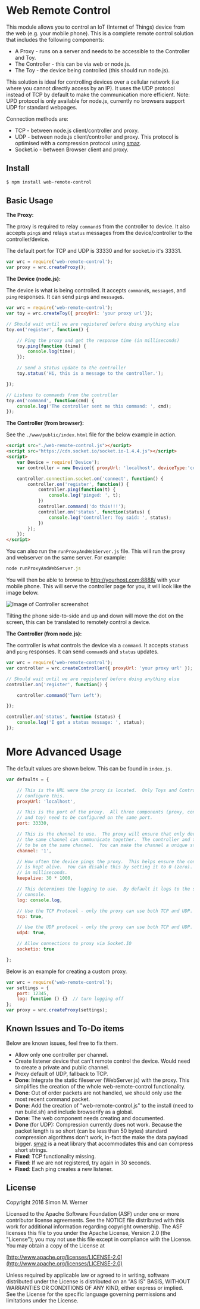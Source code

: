 # Web Remote Control
This module allows you to control an IoT (Internet of Things) device from the web (e.g. your mobile phone).  This is a complete remote control solution that includes the following components:
- A Proxy - runs on a server and needs to be accessible to the Controller and Toy.
- The Controller - this can be via web or node.js.
- The Toy - the device being controlled (this should run node.js).

This solution is ideal for controlling devices over a cellular network (i.e where you cannot directly access by an IP).  It uses the UDP protocol instead of TCP by default to make the communication more efficient.  Note: UPD protocol is only available for node.js, currently no browsers support UDP for standard webpages.

Connection methods are:
- TCP - between node.js client/controller and proxy.
- UDP - between node.js client/controller and proxy. This protocol is optimised with a compression protocol using [smaz](https://www.npmjs.com/package/smaz).
- Socket.io - between Browser client and proxy.

## Install

```bash
$ npm install web-remote-control
```

## Basic Usage
**The Proxy:**

The proxy is required to relay `command`s from the controller to device. It also accepts `ping`s and relays `status` messages from the device/controller to the controller/device.

The default port for TCP and UDP is 33330 and for socket.io it's 33331.

```JavaScript
var wrc = require('web-remote-control');
var proxy = wrc.createProxy();
```

**The Device (node.js):**

The device is what is being controlled.  It accepts `command`s, `message`s, and `ping` responses.  It can send `ping`s and `message`s.

```JavaScript
var wrc = require('web-remote-control');
var toy = wrc.createToy({ proxyUrl: 'your proxy url'});

// Should wait until we are registered before doing anything else
toy.on('register', function() {

    // Ping the proxy and get the response time (in milliseconds)
    toy.ping(function (time) {
        console.log(time);
    });

    // Send a status update to the controller
    toy.status('Hi, this is a message to the controller.');

});

// Listens to commands from the controller
toy.on('command', function(cmd) {
    console.log('The controller sent me this command: ', cmd);
});
```


**The Controller (from browser):**

See the `./www/public/index.html` file for the below example in action.

```html
<script src="./web-remote-control.js"></script>
<script src="https://cdn.socket.io/socket.io-1.4.4.js"></script>
<script>
    var Device = require('Device');
    var controller = new Device({ proxyUrl: 'localhost', deviceType:'controller' }, require('WebClientConnection'));

    controller.connection.socket.on('connect', function() {
        controller.on('register', function() {
            controller.ping(function(t) {
                console.log('pinged: ', t);
            })
            controller.command('do this!!!');
            controller.on('status', function(status) {
                console.log('Controller: Toy said: ', status);
            })
        });
    });
</script>
```

You can also run the `runProxyAndWebServer.js` file.  This will run the proxy and webserver on the same server. For example:

```JavaScript
node runProxyAndWebServer.js
```

You will then be able to browse to http://yourhost.com:8888/ with your mobile phone. This will serve the controller page for you, it will look like the image below.

![Image of Controller screenshot](https://github.com/psiphi75/web-remote-control/tree/master/res/rc-screenshot.png)

Tilting the phone side-to-side and up and down will move the dot on the screen, this can be translated to remotely control a device.

**The Controller (from node.js):**

The controller is what controls the device via a `command`.  It accepts `status`s and `ping` responses.  It can send `command`s and `status` updates.

```JavaScript
var wrc = require('web-remote-control');
var controller = wrc.createController({ proxyUrl: 'your proxy url' });

// Should wait until we are registered before doing anything else
controller.on('register', function() {

    controller.command('Turn Left');

});

controller.on('status', function (status) {
    console.log('I got a status message: ', status);
});
```

# More Advanced Usage

The default values are shown below.  This can be found in `index.js`.

```JavaScript
var defaults = {

    // This is the URL were the proxy is located.  Only Toys and Controllers can
    // configure this.
    proxyUrl: 'localhost',

    // This is the port of the proxy.  All three components (proxy, controller,
    // and toy) need to be configured on the same port.
    port: 33330,

    // This is the channel to use.  The proxy will ensure that only devices on
    // the same channel can communicate together.  The controller and toy need
    // to be on the same channel.  You can make the channel a unique string.
    channel: '1',

    // How often the device pings the proxy.  This helps ensure the connection
    // is kept alive.  You can disable this by setting it to 0 (zero). Time is
    // in milliseconds.
    keepalive: 30 * 1000,

    // This determines the logging to use.  By default it logs to the standard
    // console.
    log: console.log,

    // Use the TCP Protocol - only the proxy can use both TCP and UDP.
    tcp: true,

    // Use the UDP protocol - only the proxy can use both TCP and UDP.
    udp4: true,

    // Allow connections to proxy via Socket.IO
    socketio: true

};
```

Below is an example for creating a custom proxy.

```javascript
var wrc = require('web-remote-control');
var settings = {
    port: 12345,
    log: function () {}  // turn logging off
};
var proxy = wrc.createProxy(settings);
```

## Known Issues and To-Do items

Below are known issues, feel free to fix them.
- Allow only one controller per channel.
- Create listener device that can't remote control the device.  Would need to create a private and public channel.
- Proxy default of UDP, fallback to TCP.
- **Done**: Integrate the static fileserver (WebServer.js) with the proxy.  This simplifies the creation of the whole web-remote-control functionality.
- **Done**: Out of order packets are not handled, we should only use the most recent command packet.
- **Done**: Add the creation of "web-remote-control.js" to the install (need to run build.sh) and include browserify as a global.
- **Done**: The web component needs creating and documented.
- **Done** (for UDP): Compression currently does not work.  Because the packet length is so short (can be less than 50 bytes) standard compression algorithms don't work, in-fact the make the data payload bigger.  [smaz](https://www.npmjs.com/package/smaz) is a neat library that accommodates this and can compress short strings.
- **Fixed**: TCP functionality missing.
- **Fixed**: If we are not registered, try again in 30 seconds.
- **Fixed**: Each ping creates a new listener.

## License

Copyright 2016 Simon M. Werner

Licensed to the Apache Software Foundation (ASF) under one or more contributor license agreements.  See the NOTICE file distributed with this work for additional information regarding copyright ownership.  The ASF licenses this file to you under the Apache License, Version 2.0 (the "License"); you may not use this file except in compliance with the License.  You may obtain a copy of the License at

  [http://www.apache.org/licenses/LICENSE-2.0](http://www.apache.org/licenses/LICENSE-2.0)

Unless required by applicable law or agreed to in writing, software distributed under the License is distributed on an "AS IS" BASIS, WITHOUT WARRANTIES OR CONDITIONS OF ANY KIND, either express or implied.  See the License for the specific language governing permissions and limitations under the License.

